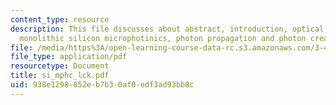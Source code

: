 ```yaml
---
content_type: resource
description: This file discusses about abstract, introduction, optical interconnection,
  monolithic silicon microphotinics, photon propagation and photon creation.
file: /media/https%3A/open-learning-course-data-rc.s3.amazonaws.com/3-46-photonic-materials-and-devices-spring-2006/938e1298052eb7b30af0edf3ad93bb8c_si_mphc_lck.pdf
file_type: application/pdf
resourcetype: Document
title: si_mphc_lck.pdf
uid: 938e1298-052e-b7b3-0af0-edf3ad93bb8c
---
```

